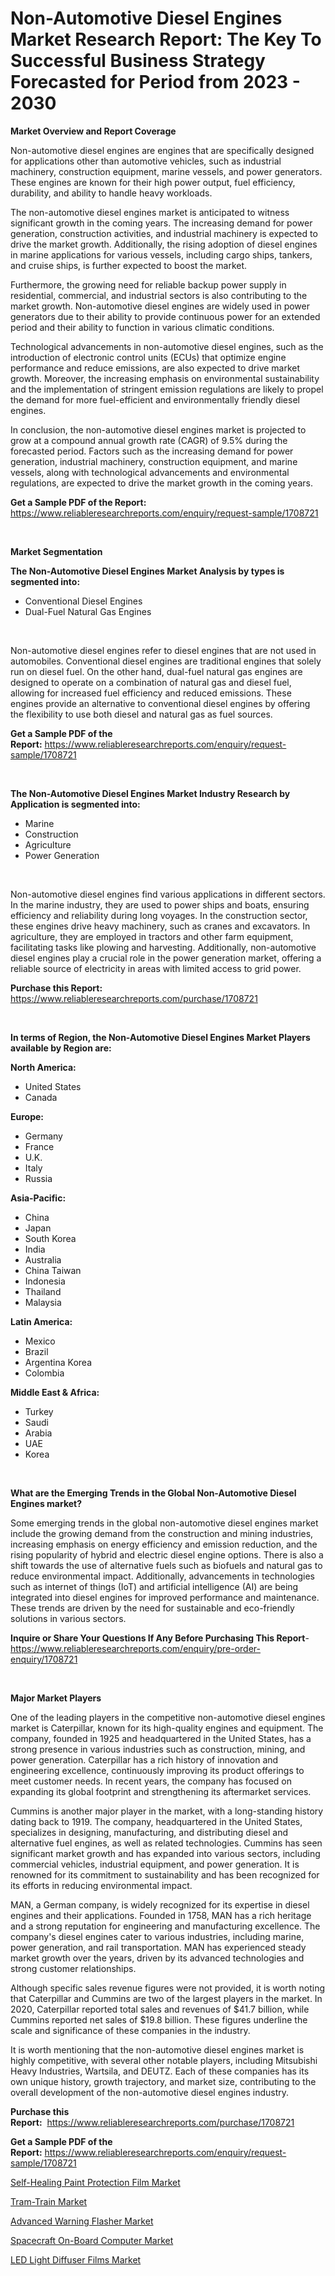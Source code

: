 <p><h1>Non-Automotive Diesel Engines Market Research Report: The Key To Successful Business Strategy Forecasted for Period from 2023 - 2030</h1></p><p><strong>Market Overview and Report Coverage</strong></p>
<p><p>Non-automotive diesel engines are engines that are specifically designed for applications other than automotive vehicles, such as industrial machinery, construction equipment, marine vessels, and power generators. These engines are known for their high power output, fuel efficiency, durability, and ability to handle heavy workloads.</p><p>The non-automotive diesel engines market is anticipated to witness significant growth in the coming years. The increasing demand for power generation, construction activities, and industrial machinery is expected to drive the market growth. Additionally, the rising adoption of diesel engines in marine applications for various vessels, including cargo ships, tankers, and cruise ships, is further expected to boost the market.</p><p>Furthermore, the growing need for reliable backup power supply in residential, commercial, and industrial sectors is also contributing to the market growth. Non-automotive diesel engines are widely used in power generators due to their ability to provide continuous power for an extended period and their ability to function in various climatic conditions.</p><p>Technological advancements in non-automotive diesel engines, such as the introduction of electronic control units (ECUs) that optimize engine performance and reduce emissions, are also expected to drive market growth. Moreover, the increasing emphasis on environmental sustainability and the implementation of stringent emission regulations are likely to propel the demand for more fuel-efficient and environmentally friendly diesel engines.</p><p>In conclusion, the non-automotive diesel engines market is projected to grow at a compound annual growth rate (CAGR) of 9.5% during the forecasted period. Factors such as the increasing demand for power generation, industrial machinery, construction equipment, and marine vessels, along with technological advancements and environmental regulations, are expected to drive the market growth in the coming years.</p></p>
<p><strong>Get a Sample PDF of the Report:</strong> <a href="https://www.reliableresearchreports.com/enquiry/request-sample/1708721">https://www.reliableresearchreports.com/enquiry/request-sample/1708721</a></p>
<p>&nbsp;</p>
<p><strong>Market Segmentation</strong></p>
<p><strong>The Non-Automotive Diesel Engines Market Analysis by types is segmented into:</strong></p>
<p><ul><li>Conventional Diesel Engines</li><li>Dual-Fuel Natural Gas Engines</li></ul></p>
<p>&nbsp;</p>
<p><p>Non-automotive diesel engines refer to diesel engines that are not used in automobiles. Conventional diesel engines are traditional engines that solely run on diesel fuel. On the other hand, dual-fuel natural gas engines are designed to operate on a combination of natural gas and diesel fuel, allowing for increased fuel efficiency and reduced emissions. These engines provide an alternative to conventional diesel engines by offering the flexibility to use both diesel and natural gas as fuel sources.</p></p>
<p><strong>Get a Sample PDF of the Report:</strong>&nbsp;<a href="https://www.reliableresearchreports.com/enquiry/request-sample/1708721">https://www.reliableresearchreports.com/enquiry/request-sample/1708721</a></p>
<p>&nbsp;</p>
<p><strong>The Non-Automotive Diesel Engines Market Industry Research by Application is segmented into:</strong></p>
<p><ul><li>Marine</li><li>Construction</li><li>Agriculture</li><li>Power Generation</li></ul></p>
<p>&nbsp;</p>
<p><p>Non-automotive diesel engines find various applications in different sectors. In the marine industry, they are used to power ships and boats, ensuring efficiency and reliability during long voyages. In the construction sector, these engines drive heavy machinery, such as cranes and excavators. In agriculture, they are employed in tractors and other farm equipment, facilitating tasks like plowing and harvesting. Additionally, non-automotive diesel engines play a crucial role in the power generation market, offering a reliable source of electricity in areas with limited access to grid power.</p></p>
<p><strong>Purchase this Report:</strong>&nbsp; <a href="https://www.reliableresearchreports.com/purchase/1708721">https://www.reliableresearchreports.com/purchase/1708721</a></p>
<p>&nbsp;</p>
<p><strong>In terms of Region, the Non-Automotive Diesel Engines Market Players available by Region are:</strong></p>
<p>
    <p> <strong> North America: </strong>
        <ul>
            <li>United States</li>
            <li>Canada</li>
        </ul>
        </p> 
    <p> <strong> Europe: </strong>
        <ul>
            <li>Germany</li>
            <li>France</li>
            <li>U.K.</li>
            <li>Italy</li>
            <li>Russia</li>
        </ul>
        </p> 
    <p> <strong> Asia-Pacific: </strong>
        <ul>
            <li>China</li>
            <li>Japan</li>
            <li>South Korea</li>
            <li>India</li>
            <li>Australia</li>
            <li>China Taiwan</li>
            <li>Indonesia</li>
            <li>Thailand</li>
            <li>Malaysia</li>
        </ul>
        </p> 
    <p> <strong> Latin America: </strong>
        <ul>
            <li>Mexico</li>
            <li>Brazil</li>
            <li>Argentina Korea</li>
            <li>Colombia</li>
        </ul>
        </p> 
    <p> <strong> Middle East & Africa: </strong>
        <ul>
            <li>Turkey</li>
            <li>Saudi</li>
            <li>Arabia</li>
            <li>UAE</li>
            <li>Korea</li>
        </ul>
    </p>
    </p>
<p>&nbsp;</p>
<p><strong>What are the Emerging Trends in the Global Non-Automotive Diesel Engines market?</strong></p>
<p><p>Some emerging trends in the global non-automotive diesel engines market include the growing demand from the construction and mining industries, increasing emphasis on energy efficiency and emission reduction, and the rising popularity of hybrid and electric diesel engine options. There is also a shift towards the use of alternative fuels such as biofuels and natural gas to reduce environmental impact. Additionally, advancements in technologies such as internet of things (IoT) and artificial intelligence (AI) are being integrated into diesel engines for improved performance and maintenance. These trends are driven by the need for sustainable and eco-friendly solutions in various sectors.</p></p>
<p><strong>Inquire or Share Your Questions If Any Before Purchasing This Report</strong>- <a href="https://www.reliableresearchreports.com/enquiry/pre-order-enquiry/1708721">https://www.reliableresearchreports.com/enquiry/pre-order-enquiry/1708721</a></p>
<p>&nbsp;</p>
<p><strong>Major Market Players</strong></p>
<p><p>One of the leading players in the competitive non-automotive diesel engines market is Caterpillar, known for its high-quality engines and equipment. The company, founded in 1925 and headquartered in the United States, has a strong presence in various industries such as construction, mining, and power generation. Caterpillar has a rich history of innovation and engineering excellence, continuously improving its product offerings to meet customer needs. In recent years, the company has focused on expanding its global footprint and strengthening its aftermarket services.</p><p>Cummins is another major player in the market, with a long-standing history dating back to 1919. The company, headquartered in the United States, specializes in designing, manufacturing, and distributing diesel and alternative fuel engines, as well as related technologies. Cummins has seen significant market growth and has expanded into various sectors, including commercial vehicles, industrial equipment, and power generation. It is renowned for its commitment to sustainability and has been recognized for its efforts in reducing environmental impact.</p><p>MAN, a German company, is widely recognized for its expertise in diesel engines and their applications. Founded in 1758, MAN has a rich heritage and a strong reputation for engineering and manufacturing excellence. The company's diesel engines cater to various industries, including marine, power generation, and rail transportation. MAN has experienced steady market growth over the years, driven by its advanced technologies and strong customer relationships.</p><p>Although specific sales revenue figures were not provided, it is worth noting that Caterpillar and Cummins are two of the largest players in the market. In 2020, Caterpillar reported total sales and revenues of $41.7 billion, while Cummins reported net sales of $19.8 billion. These figures underline the scale and significance of these companies in the industry.</p><p>It is worth mentioning that the non-automotive diesel engines market is highly competitive, with several other notable players, including Mitsubishi Heavy Industries, Wartsila, and DEUTZ. Each of these companies has its own unique history, growth trajectory, and market size, contributing to the overall development of the non-automotive diesel engines industry.</p></p>
<p><strong>Purchase this Report:</strong>&nbsp;&nbsp;<a href="https://www.reliableresearchreports.com/purchase/1708721">https://www.reliableresearchreports.com/purchase/1708721</a></p>
<p></p>
<p><strong>Get a Sample PDF of the Report:</strong>&nbsp;<a href="https://www.reliableresearchreports.com/enquiry/request-sample/1708721">https://www.reliableresearchreports.com/enquiry/request-sample/1708721</a></p>
<p><p><a href="https://medium.com/@henrywheeler53/self-healing-paint-protection-film-market-exploring-market-share-market-trends-and-future-growth-67a9d97d87ef">Self-Healing Paint Protection Film Market</a></p><p><a href="https://medium.com/@stephenstevens11/tram-train-market-the-key-to-successful-business-strategy-forecast-till-2030-96309a5390ed">Tram-Train Market</a></p><p><a href="https://medium.com/@stephenarmstrong52/advanced-warning-flasher-market-exploring-market-share-market-trends-and-future-growth-074b8700bf88">Advanced Warning Flasher Market</a></p><p><a href="https://medium.com/@nicholasgarcia1914/spacecraft-on-board-computer-market-outlook-industry-overview-and-forecast-2023-to-2030-ef68228bf416">Spacecraft On-Board Computer Market</a></p><p><a href="https://medium.com/@juansmith1961/led-light-diffuser-films-market-trends-forecast-and-competitive-analysis-to-2030-32c515fc99ca">LED Light Diffuser Films Market</a></p></p>